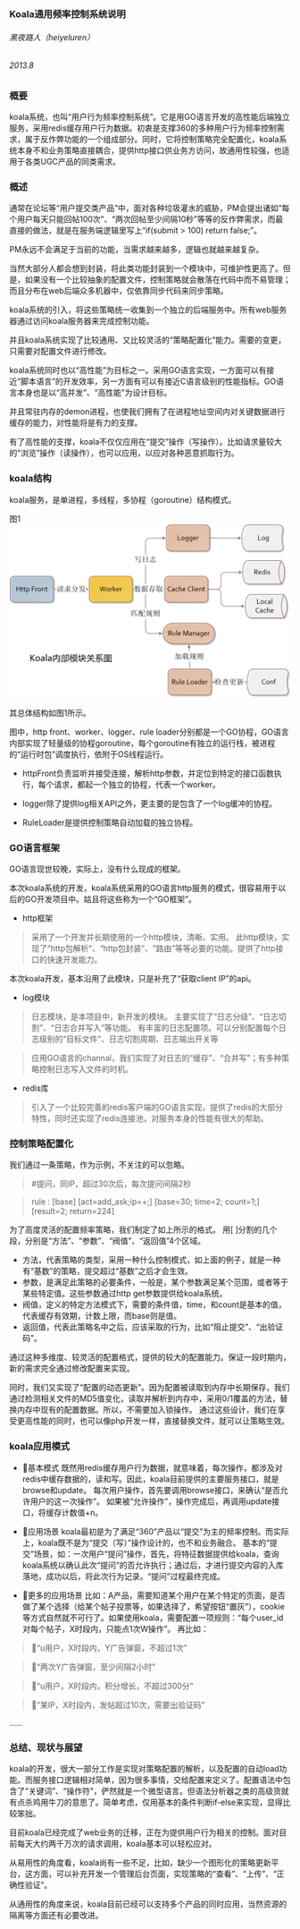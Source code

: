 ### Koala通用频率控制系统说明
###### 黑夜路人（heiyeluren）
###### 2013.8


### 概要
koala系统，也叫“用户行为频率控制系统”。它是用GO语言开发的高性能后端独立服务，采用redis缓存用户行为数据。初衷是支撑360的多种用户行为频率控制需求，属于反作弊功能的一个组成部分。同时，它将控制策略完全配置化，koala系统本身不和业务策略直接耦合，提供http接口供业务方访问，故通用性较强，也适用于各类UGC产品的同类需求。


### 概述
通常在论坛等“用户提交类产品”中，面对各种垃圾灌水的威胁，PM会提出诸如“每个用户每天只能回帖100次”、“两次回帖至少间隔10秒”等等的反作弊需求，而最直接的做法，就是在服务端逻辑里写上“if(submit > 100) return false;”。

PM永远不会满足于当前的功能，当需求越来越多，逻辑也就越来越复杂。

当然大部分人都会想到封装，将此类功能封装到一个模块中，可维护性更高了。但是，如果没有一个比较抽象的配置文件，控制策略就会散落在代码中而不易管理；而且分布在web后端众多机器中，仅依靠同步代码来同步策略。

koala系统的引入，将这些策略统一收集到一个独立的后端服务中。所有web服务器通过访问koala服务器来完成控制功能。

并且koala系统实现了比较通用、又比较灵活的“策略配置化”能力。需要的变更，只需要对配置文件进行修改。

koala系统同时也以“高性能”为目标之一。采用GO语言实现，一方面可以有接近“脚本语言”的开发效率，另一方面有可以有接近C语言级别的性能指标。GO语言本身也是以“高并发”、“高性能”为设计目标。

并且常驻内存的demon进程，也使我们拥有了在进程地址空间内对关键数据进行缓存的能力，对性能将是有力的支撑。

有了高性能的支撑，koala不仅仅应用在“提交”操作（写操作）。比如请求量较大的“浏览”操作（读操作），也可以应用，以应对各种恶意抓取行为。



### koala结构

koala服务，是单进程，多线程，多协程（goroutine）结构模式。

图1
![image](https://raw.githubusercontent.com/heiyeluren/docs/master/imgs/koala_01.png)


其总体结构如图1所示。

图中，http front、worker、logger、rule loader分别都是一个GO协程，GO语言内部实现了轻量级的协程goroutine，每个goroutine有独立的运行栈，被进程的“运行时包”调度执行，依附于OS线程运行。


- httpFront负责监听并接受连接，解析http参数，并定位到特定的接口函数执行，每个请求，都起一个独立的协程，代表一个worker。

- logger除了提供log相关API之外，更主要的是包含了一个log缓冲的协程。

- RuleLoader是提供控制策略自动加载的独立协程。


### GO语言框架

GO语言现世较晚，实际上，没有什么现成的框架。

本次koala系统的开发，koala系统采用的GO语言http服务的模式，很容易用于以后的GO开发项目中。姑且将这些称为一个“GO框架”。

- http框架
> 采用了一个开发并长期使用的一个http模块，清晰、实用。
> 此http模块，实现了“http包解析”、“http包封装”、“路由”等等必要的功能。提供了http接口的快速开发能力。

本次koala开发，基本沿用了此模块，只是补充了“获取client IP”的api。

- log模块
> 日志模块，是本项目中，新开发的模块。
> 主要实现了“日志分级”、“日志切割”、“日志合并写入”等功能。
> 有丰富的日志配置项。可以分别配置每个日志级别的“目标文件”、日志切割周期、日志输出开关等

> 应用GO语言的channal，我们实现了对日志的“缓存”、“合并写”；有多种策略控制日志写入文件的时机。

- redis库
> 引入了一个比较完善的redis客户端的GO语言实现，提供了redis的大部分特性，同时还实现了redis连接池，对服务本身的性能有很大的帮助。


### 控制策略配置化
我们通过一条策略，作为示例，不关注的可以忽略。

> #提问，同IP，超过30次后，每次提问间隔2秒

> rule : [base] [act=add_ask;ip=+;] [base=30; time=2; count=1;] [result=2; return=224]

为了高度灵活的配置频率策略，我们制定了如上所示的格式。
用[ ]分割的几个段，分别是“方法”、“参数”、“阀值”、“返回值”4个区域。
- 方法，代表策略的类型，采用一种什么控制模式，如上面的例子，就是一种有“基数”的策略，提交超过“基数”之后才会生效。
- 参数，是满足此策略的必要条件，一般是，某个参数满足某个范围，或者等于某些特定值。这些参数通过http get参数提供给koala系统。
- 阀值，定义的特定方法模式下，需要的条件值，time，和count是基本的值，代表缓存有效期，计数上限，而base则是值。
- 返回值，代表此策略名中之后，应该采取的行为，比如“阻止提交”、“出验证码”。


通过这种多维度、较灵活的配置格式，提供的较大的配置能力。保证一段时期内，新的需求完全通过修改配置来实现。

同时，我们又实现了“配置的动态更新”。因为配置被读取到内存中长期保存，我们通过检测相关文件的MD5值变化，读取并解析到内存中，采用0/1覆盖的方法，替换内存中现有的配置数据。所以，不需要加入锁操作。
通过这些设计，我们在享受更高性能的同时，也可以像php开发一样，直接替换文件，就可以让策略生效。

### koala应用模式

- 基本模式
既然用redis缓存用户行为数据，就意味着，每次操作，都涉及对redis中缓存数据的，读和写。因此，koala目前提供的主要服务接口，就是browse和update。
每次用户操作，首先要调用browse接口，来确认“是否允许用户的这一次操作”。
如果被“允许操作”，操作完成后，再调用update接口，将缓存计数值+n。

- 应用场景
koala最初是为了满足“360”产品以“提交”为主的频率控制。而实际上，koala既不是为“提交（写）”操作设计的，也不和业务融合。
基本的“提交”场景，如：一次用户“提问”操作，首先，将特征数据提供给koala，查询koala系统以确认此次“提问”的否允许执行；通过后，才进行提交内容的入库落地，成功以后，将此次行为记录。“提问”过程最终完成。

- 更多的应用场景
比如：A产品，需要知道某个用户在某个特定的页面，是否做了某个选择（给某个帖子投票等，如果选择了，希望按钮“置灰”），cookie等方式自然就不可行了。如果使用koala，需要配置一项规则：“每个user_id对每个帖子，X时段内，只能点1次W操作”。
再比如： 
> “u用户，X时段内，Y广告弹窗，不超过1次”

> “两次Y广告弹窗，至少间隔2小时”

> “u用户，X时段内，积分增长，不超过300分”

> “某IP，X时段内，发帖超过10次，需要出验证码”

……

### 总结、现状与展望

koala的开发，很大一部分工作是实现对策略配置的解析，以及配置的自动load功能。而服务接口逻辑相对简单，因为很多事情，交给配置来定义了。配置语法中包含了“关键词”、“操作符”，俨然就是一个微型语言。但语法分析器之类的高级货就有点杀鸡用牛刀的意思了。简单考虑，仅用基本的条件判断if-else来实现，显得比较笨拙。

目前koala已经完成了web业务的迁移，正在为提供用户行为相关的控制。面对目前每天大约两千万次的请求调用，koala基本可以轻松应对。

从易用性的角度看，koala尚有一些不足，比如，缺少一个图形化的策略更新平台，这方面，可以补充开发一个管理后台页面，实现策略的“查看”、“上传”、“正确性验证”。

从通用性的角度来说，koala目前已经可以支持多个产品的同时应用，当然资源的隔离等方面还有必要改进。
